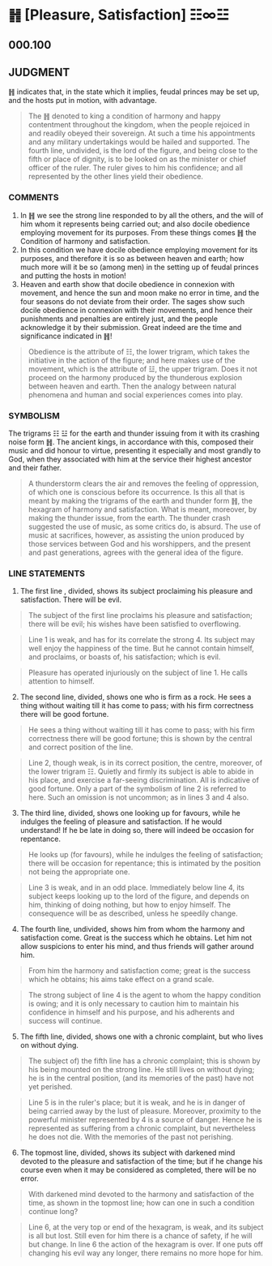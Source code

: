 # ䷏ [Pleasure, Satisfaction] ☷∞☳

## 000.100

## JUDGMENT

䷏ indicates that, in the state which it implies, feudal princes may be set up, and the hosts put in motion, with advantage.

> The ䷏ denoted to king a condition of harmony and happy contentment throughout the kingdom, when the people rejoiced in and readily obeyed their sovereign. At such a time his appointments and any military undertakings would be hailed and supported. The fourth line, undivided, is the lord of the figure, and being close to the fifth or place of dignity, is to be looked on as the minister or chief officer of the ruler. The ruler gives to him his confidence; and all represented by the other lines yield their obedience.

### COMMENTS

1. In ䷏ we see the strong line responded to by all the others, and the will of him whom it represents being carried out; and also docile obedience employing movement for its purposes. From these things comes ䷏ the Condition of harmony and satisfaction.
2. In this condition we have docile obedience employing movement for its purposes, and therefore it is so as between heaven and earth; how much more will it be so (among men) in the setting up of feudal princes and putting the hosts in motion!
3. Heaven and earth show that docile obedience in connexion with movement, and hence the sun and moon make no error in time, and the four seasons do not deviate from their order. The sages show such docile obedience in connexion with their movements, and hence their punishments and penalties are entirely just, and the people acknowledge it by their submission. Great indeed are the time and significance indicated in ䷏!

> Obedience is the attribute of ☷, the lower trigram, which takes the initiative in the action of the figure; and here makes use of the movement, which is the attribute of ☳, the upper trigram. Does it not proceed on the harmony produced by the thunderous explosion between heaven and earth. Then the analogy between natural phenomena and human and social experiences comes into play.

### SYMBOLISM

The trigrams ☷ ☳ for the earth and thunder issuing from it with its crashing noise form ䷏. The ancient kings, in accordance with this, composed their music and did honour to virtue, presenting it especially and most grandly to God, when they associated with him at the service their highest ancestor and their father.

> A thunderstorm clears the air and removes the feeling of oppression, of which one is conscious before its occurrence. Is this all that is meant by making the trigrams of the earth and thunder form ䷏, the hexagram of harmony and satisfaction. What is meant, moreover, by making the thunder issue, from the earth. The thunder crash suggested the use of music, as some critics do, is absurd. The use of music at sacrifices, however, as assisting the union produced by those services between God and his worshippers, and the present and past generations, agrees with the general idea of the figure.

### LINE STATEMENTS

1. The first line , divided, shows its subject proclaiming his pleasure and satisfaction. There will be evil.

> The subject of the first line proclaims his pleasure and satisfaction; there will be evil; his wishes have been satisfied to overflowing.

> Line 1 is weak, and has for its correlate the strong 4. Its subject may well enjoy the happiness of the time. But he cannot contain himself, and proclaims, or boasts of, his satisfaction; which is evil. 

> Pleasure has operated injuriously on the subject of line 1. He calls attention to himself.

2. The second line, divided, shows one who is firm as a rock. He sees a thing without waiting till it has come to pass; with his firm correctness there will be good fortune.

> He sees a thing without waiting till it has come to pass; with his firm correctness there will be good fortune; this is shown by the central and correct position of the line.

> Line 2, though weak, is in its correct position, the centre, moreover, of the lower trigram ☷. Quietly and firmly its subject is able to abide in his place, and exercise a far-seeing discrimination. All is indicative of good fortune. Only a part of the symbolism of line 2 is referred to here. Such an omission is not uncommon; as in lines 3 and 4 also.

3. The third line, divided, shows one looking up for favours, while he indulges the feeling of pleasure and satisfaction. If he would understand! If he be late in doing so, there will indeed be occasion for repentance.

> He looks up (for favours), while he indulges the feeling of satisfaction; there will be occasion for repentance; this is intimated by the position not being the appropriate one.

> Line 3 is weak, and in an odd place. Immediately below line 4, its subject keeps looking up to the lord of the figure, and depends on him, thinking of doing nothing, but how to enjoy himself. The consequence will be as described, unless he speedily change.

4. The fourth line, undivided, shows him from whom the harmony and satisfaction come. Great is the success which he obtains. Let him not allow suspicions to enter his mind, and thus friends will gather around him.

> From him the harmony and satisfaction come; great is the success which he obtains; his aims take effect on a grand scale.

> The strong subject of line 4 is the agent to whom the happy condition is owing; and it is only necessary to caution him to maintain his confidence in himself and his purpose, and his adherents and success will continue.

5. The fifth line, divided, shows one with a chronic complaint, but who lives on without dying.

> The subject of) the fifth line has a chronic complaint; this is shown by his being mounted on the strong line. He still lives on without dying; he is in the central position, (and its memories of the past) have not yet perished.

> Line 5 is in the ruler's place; but it is weak, and he is in danger of being carried away by the lust of pleasure. Moreover, proximity to the powerful minister represented by 4 is a source of danger. Hence he is represented as suffering from a chronic complaint, but nevertheless he does not die. With the memories of the past not perishing.

6. The topmost line, divided, shows its subject with darkened mind devoted to the pleasure and satisfaction of the time; but if he change his course even when it may be considered as completed, there will be no error.

> With darkened mind devoted to the harmony and satisfaction of the time, as shown in the topmost line; how can one in such a condition continue long?

> Line 6, at the very top or end of the hexagram, is weak, and its subject is all but lost. Still even for him there is a chance of safety, if he will but change. In line 6 the action of the hexagram is over. If one puts off changing his evil way any longer, there remains no more hope for him.
